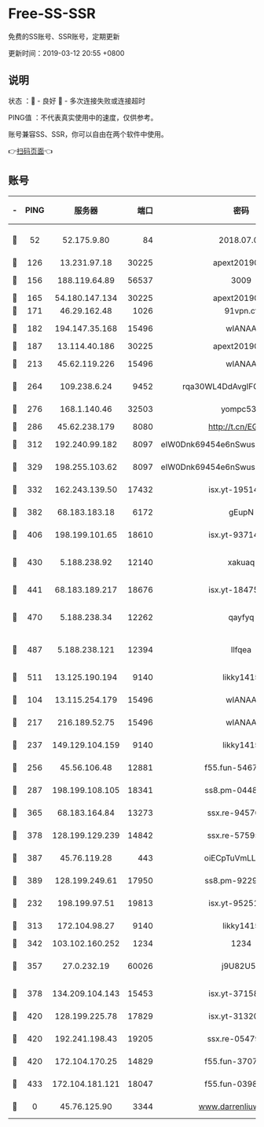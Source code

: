 # Free-SS-SSR

免费的SS账号、SSR账号，定期更新

更新时间：2019-03-12 20:55 +0800

## 说明

状态     ：🙂 - 良好 🙁 - 多次连接失败或连接超时

PING值   ：不代表真实使用中的速度，仅供参考。

账号兼容SS、SSR，你可以自由在两个软件中使用。

👉[扫码页面](https://liesauer.github.io/Free-SS-SSR/)👈

## 账号

|-|PING|服务器|端口|密码|加密方式|区域|
|:----:|:----:|:-----:|-----:|:----:|:----:|:----:|
|🙂|52|52.175.9.80|84|2018.07.07|chacha20-ietf-poly1305|HK|
|🙂|126|13.231.97.18|30225|apext2019006|chacha20|JP|
|🙂|156|188.119.64.89|56537|3009|aes-256-cfb|RU|
|🙂|165|54.180.147.134|30225|apext2019006|chacha20|KR|
|🙂|171|46.29.162.48|1026|91vpn.cf|rc4-md5|RU|
|🙂|182|194.147.35.168|15496|wIANAA|aes-256-cfb|RU|
|🙂|187|13.114.40.186|30225|apext2019006|chacha20|JP|
|🙂|213|45.62.119.226|15496|wIANAA|aes-256-cfb|US|
|🙂|264|109.238.6.24|9452|rqa30WL4DdAvgIFG6Fs3znzTa|aes-256-cfb|FR|
|🙂|276|168.1.140.46|32503|yompc535|aes-256-cfb|AU|
|🙂|286|45.62.238.179|8080|http://t.cn/EGJIyrl|rc4-md5|CA|
|🙂|312|192.240.99.182|8097|eIW0Dnk69454e6nSwuspv9DmS201tQ0D|aes-256-cfb|US|
|🙂|329|198.255.103.62|8097|eIW0Dnk69454e6nSwuspv9DmS201tQ0D|aes-256-cfb|US|
|🙂|332|162.243.139.50|17432|isx.yt-19514312|aes-256-cfb|US|
|🙂|382|68.183.183.18|6172|gEupN|aes-256-cfb|SG|
|🙂|406|198.199.101.65|18610|isx.yt-93714382|aes-256-cfb|US|
|🙂|430|5.188.238.92|12140|xakuaq|chacha20-ietf-poly1305|BR|
|🙂|441|68.183.189.217|18676|isx.yt-18475521|aes-256-cfb|SG|
|🙂|470|5.188.238.34|12262|qayfyq|chacha20-ietf-poly1305|BR|
|🙂|487|5.188.238.121|12394|llfqea|chacha20-ietf-poly1305|BR|
|🙂|511|13.125.190.194|9140|likky1415|aes-256-cfb|KR|
|🙂|104|13.115.254.179|15496|wIANAA|aes-256-cfb|JP|
|🙂|217|216.189.52.75|15496|wIANAA|aes-256-cfb|US|
|🙂|237|149.129.104.159|9140|likky1415|aes-256-cfb|HK|
|🙂|256|45.56.106.48|12881|f55.fun-54673265|aes-256-cfb|US|
|🙂|287|198.199.108.105|18341|ss8.pm-04487647|aes-256-cfb|US|
|🙂|365|68.183.164.84|13273|ssx.re-94570018|aes-256-cfb|US|
|🙂|378|128.199.129.239|14842|ssx.re-57595800|aes-256-cfb|SG|
|🙂|387|45.76.119.28|443|oiECpTuVmLLxk4Ts|aes-256-cfb|AU|
|🙂|389|128.199.249.61|17950|ss8.pm-92296749|aes-256-cfb|SG|
|🙁|232|198.199.97.51|19813|isx.yt-95251776|aes-256-cfb|US|
|🙁|313|172.104.98.27|9140|likky1415|aes-256-cfb|JP|
|🙁|342|103.102.160.252|1234|1234|rc4-md5|JP|
|🙁|357|27.0.232.19|60026|j9U82U53|xchacha20-ietf-poly1305|HK|
|🙁|378|134.209.104.143|15453|isx.yt-37158015|aes-256-cfb|SG|
|🙁|420|128.199.225.78|17829|isx.yt-31320620|aes-256-cfb|SG|
|🙁|420|192.241.198.43|19205|ssx.re-05479677|aes-256-cfb|US|
|🙁|420|172.104.170.25|14829|f55.fun-37079700|aes-256-cfb|SG|
|🙁|433|172.104.181.121|18047|f55.fun-03984569|aes-256-cfb|SG|
|🙁|0|45.76.125.90|3344|www.darrenliuwei.com|aes-256-cfb|AU|
